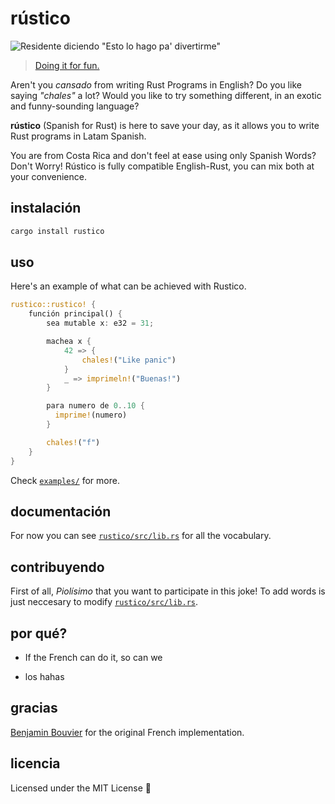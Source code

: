 # rústico

![Residente diciendo "Esto lo hago pa' divertirme"](https://raw.githubusercontent.com/UltiRequiem/rustico/e9e5c1c50f566f1946d9e506bb501b2e78cb551c/para_divertirme.png)

> [Doing it for fun.](https://youtu.be/v3rOpmlpFsM)

Aren't you _cansado_ from writing Rust Programs in English? Do you like saying
_"chales"_ a lot? Would you like to try something different, in an exotic and
funny-sounding language?

**rústico** (Spanish for Rust) is here to save your day, as it allows you to
write Rust programs in Latam Spanish.

You are from Costa Rica and don't feel at ease using only Spanish Words? Don't Worry! Rústico is fully compatible English-Rust, you can mix both at your convenience.

## instalación

```sh
cargo install rustico
```

## uso

Here's an example of what can be achieved with Rustico.

```rust
rustico::rustico! {
    función principal() {
        sea mutable x: e32 = 31;

        machea x {
            42 => {
                chales!("Like panic")
            }
            _ => imprimeln!("Buenas!")
        }

        para numero de 0..10 {
          imprime!(numero)
        }

        chales!("f")
    }
}
```

Check [`examples/`](./examples) for more.

## documentación

For now you can see [`rustico/src/lib.rs`](./rustico/src/lib.rs) for all the
vocabulary.

## contribuyendo

First of all, _Piolísimo_ that you want to participate in this joke! To add
words is just neccesary to modify [`rustico/src/lib.rs`](./rustico/src/lib.rs).

## por qué?

- If the French can do it, so can we

- los hahas

## gracias

[Benjamin Bouvier](https://github.com/bnjbvr) for the original French
implementation.

## licencia

Licensed under the MIT License 📄
